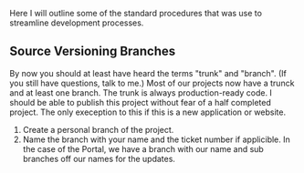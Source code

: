 Here I will outline some of the standard procedures that was use to streamline development processes.

## Source Versioning Branches

By now you should at least have heard the terms "trunk" and "branch". (If you still have questions, talk to me.) Most of our projects now have a trunck and at least one branch. The trunk is always production-ready code. I should be able to publish this project without fear of a half completed project. The only exeception to this if this is a new application or website. 

1. Create a personal branch of the project.
2. Name the branch with your name and the ticket number if applicible. In the case of the Portal, we have a branch with our name and sub branches off our names for the updates. 
